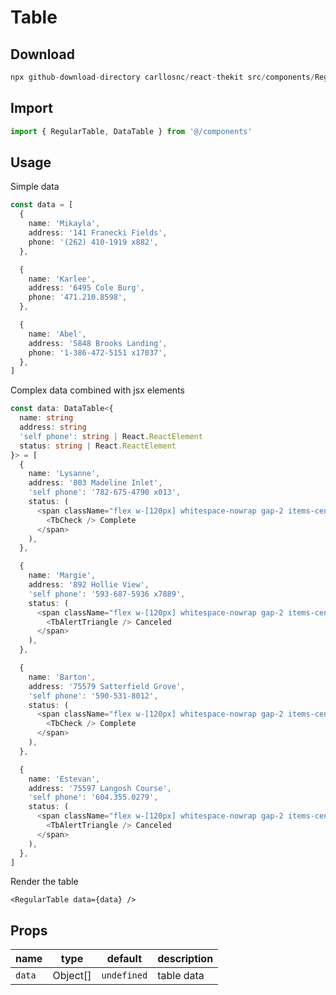 # Table

## Download

```c
npx github-download-directory carllosnc/react-thekit src/components/RegularTable
```

## Import

```typescript
import { RegularTable, DataTable } from '@/components'
```

## Usage

Simple data

```typescript
const data = [
  {
    name: 'Mikayla',
    address: '141 Franecki Fields',
    phone: '(262) 410-1919 x882',
  },

  {
    name: 'Karlee',
    address: '6495 Cole Burg',
    phone: '471.210.8598',
  },

  {
    name: 'Abel',
    address: '5848 Brooks Landing',
    phone: '1-386-472-5151 x17037',
  },
]
```

Complex data combined with jsx elements

```typescript
const data: DataTable<{
  name: string
  address: string
  'self phone': string | React.ReactElement
  status: string | React.ReactElement
}> = [
  {
    name: 'Lysanne',
    address: '803 Madeline Inlet',
    'self phone': '782-675-4790 x013',
    status: (
      <span className="flex w-[120px] whitespace-nowrap gap-2 items-center py-1 px-3 bg-green-200 text-green-900 rounded-full">
        <TbCheck /> Complete
      </span>
    ),
  },

  {
    name: 'Margie',
    address: '892 Hollie View',
    'self phone': '593-687-5936 x7889',
    status: (
      <span className="flex w-[120px] whitespace-nowrap gap-2 items-center py-1 px-3 bg-red-200 text-red-900 rounded-full">
        <TbAlertTriangle /> Canceled
      </span>
    ),
  },

  {
    name: 'Barton',
    address: '75579 Satterfield Grove',
    'self phone': '590-531-8012',
    status: (
      <span className="flex w-[120px] whitespace-nowrap gap-2 items-center py-1 px-3 bg-green-200 text-green-900 rounded-full">
        <TbCheck /> Complete
      </span>
    ),
  },

  {
    name: 'Estevan',
    address: '75597 Langosh Course',
    'self phone': '604.355.0279',
    status: (
      <span className="flex w-[120px] whitespace-nowrap gap-2 items-center py-1 px-3 bg-red-200 text-red-900 rounded-full">
        <TbAlertTriangle /> Canceled
      </span>
    ),
  },
]
```

Render the table

```tsx
<RegularTable data={data} />
```

## Props

| name   | type     | default     | description |
| ------ | -------- | ----------- | ----------- |
| `data` | Object[] | `undefined` | table data  |
